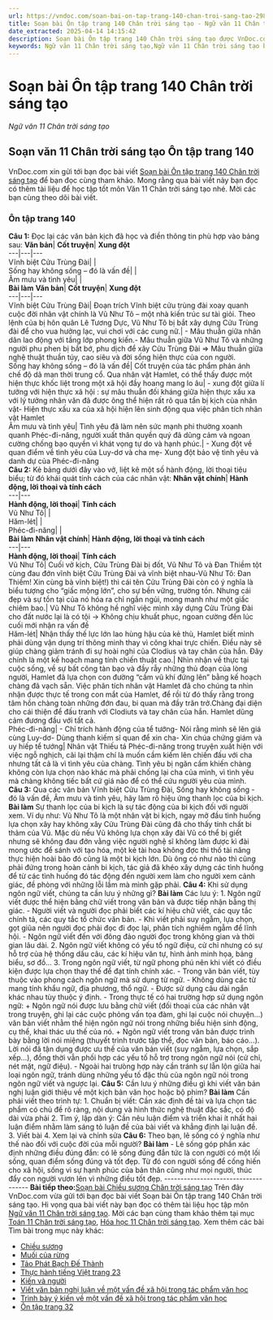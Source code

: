 ```yaml
---
url: https://vndoc.com/soan-bai-on-tap-trang-140-chan-troi-sang-tao-298230
title: Soạn bài Ôn tập trang 140 Chân trời sáng tạo - Ngữ văn 11 Chân trời sáng tạo - VnDoc.com
date_extracted: 2025-04-14 14:15:42
description: Soạn bài Ôn tập trang 140 Chân trời sáng tạo được VnDoc.com tổng hợp và xin gửi tới bạn đọc cùng tham khảo nhé.
keywords: Ngữ văn 11 Chân trời sáng tạo,Ngữ văn 11 Chân trời sáng tạo bài Ôn tập trang 140,Soạn văn 11 Chân trời sáng tạo,văn 11 Chân trời sáng tạo,soạn văn 11 Chân trời,ngữ văn 11 Chân trời,Soạn bài Ôn tập trang 140 Chân trời sáng tạo,Soạn bài Ôn tập trang 140,Soạn văn Ôn tập trang 140,Ôn tập trang 140
---
```


# Soạn bài Ôn tập trang 140 Chân trời sáng tạo
 _Ngữ văn 11 Chân trời sáng tạo_
## Soạn văn 11 Chân trời sáng tạo Ôn tập trang 140
VnDoc.com xin gửi tới bạn đọc bài viết [Soạn bài Ôn tập trang 140 Chân trời sáng tạo](<https://vndoc.com/soan-bai-on-tap-trang-140-chan-troi-sang-tao-298230>) để bạn đọc cùng tham khảo. Mong rằng qua bài viết này bạn đọc có thêm tài liệu để học tập tốt môn Văn 11 Chân trời sáng tạo nhé. Mời các bạn cùng theo dõi bài viết.
### Ôn tập trang 140
**Câu 1:** Đọc lại các văn bản kịch đã học và điền thông tin phù hợp vào bảng sau:
**Văn bản**| **Cốt truyện**| **Xung đột**  
---|---|---  
Vĩnh biệt Cửu Trùng Đài| |   
Sống hay không sống – đó là vấn đề| |   
Âm mưu và tình yêu| |   
**Bài làm**
**Văn bản**| **Cốt truyện**| **Xung đột**  
---|---|---  
Vĩnh biệt Cửu Trùng Đài| Đoạn trích Vĩnh biệt cửu trùng đài xoay quanh cuộc đời nhân vật chính là Vũ Như Tô – một nhà kiến trúc sư tài giỏi. Theo lệnh của bị hôn quân Lê Tương Dực, Vũ Như Tô bị bắt xây dựng Cửu Trùng đài để cho vua hưởng lạc, vui chơi với các cung nữ.| \- Mâu thuẫn giữa nhân dân lao động với tầng lớp phong kiến.\- Mâu thuẫn giữa Vũ Như Tô và những người phu phen bị bắt bớ, phu dịch để xây Cửu Trùng Đài ⇒ Mâu thuẫn giữa nghệ thuật thuần túy, cao siêu và đời sống hiện thực của con người.  
Sống hay không sống – đó là vấn đề| Cốt truyện của tác phẩm phản ánh chế độ dã man thời trung cổ. Qua nhân vật Hamlet, có thể thấy được một hiện thực khốc liệt trong một xã hội đầy hoang mang lo âu| \- xung đột giữa lí tưởng với hiện thực xã hội : sự mâu thuẫn đối kháng giữa hiện thực xấu xa với lý tưởng nhân văn đã được ông thể hiện rất rõ qua tấn bị kịch của nhân vật\- Hiện thực xấu xa của xã hội hiện lên sinh động qua việc phân tích nhân vật Hamlet  
Âm mưu và tình yêu| Tình yêu đã làm nên sức mạnh phi thường xoanh quanh Phéc-đi-năng, người xuất thân quyền quý đã dũng cảm và ngoan cường chống bạo quyền vì khát vọng tự do và hạnh phúc.| \- Xung đột về quan điểm về tình yêu của Luy-dơ và cha mẹ\- Xung đột bảo vệ tình yêu và danh dự của Phéc-đi-năng  
**Câu 2:** Kẻ bảng dưới đây vào vở, liệt kê một số hành động, lời thoại tiêu biểu; từ đó khái quát tính cách của các nhân vật:
**Nhân vật chính**| **Hành động, lời thoại và tính cách**  
---|---  
**Hành động, lời thoại**| **Tính cách**  
Vũ Như Tô| |   
Hăm-lét| |   
Phéc-đi-năng| |   
**Bài làm**
**Nhân vật chính**| **Hành động, lời thoại và tính cách**  
---|---  
**Hành động, lời thoại**| **Tính cách**  
Vũ Như Tô| Cuối vở kịch, Cửu Trùng Đài bị đốt, Vũ Như Tô và Đan Thiềm tột cùng đau đớn vĩnh biệt Cửu Trùng Đài và vĩnh biệt nhau-Vũ Như Tô: Đan Thiềm\! Xin cùng bà vĩnh biệt\!\) thì cái tên Cửu Trùng Đài còn có ý nghĩa là biểu tượng cho “giấc mộng lớn”, cho sự bền vững, trường tồn. Nhưng cái đẹp và sự tồn tại của nó hóa ra chỉ ngắn ngủi, mong manh như một giấc chiêm bao.| Vũ Như Tô không hề nghĩ việc mình xây dựng Cửu Trùng Đài cho đất nước lại là có tội -> Không chịu khuất phục, ngoan cường đến lúc cuối mới nhận ra vấn đề  
Hăm-lét| Nhận thấy thế lực lớn lao hùng hậu của kẻ thù, Hamlet biết mình phải dùng vận dụng trí thông minh thay vì công khai trực chiến. Điều này sẽ giúp chàng giảm tránh đi sự hoài nghi của Clodius và tay chân của hắn. Đây chính là một kế hoạch mang tính chiến thuật cao.| Nhìn nhận về thực tại cuộc sống, về sự bất công tàn bạo và đầy rẫy những thủ đoạn của lòng người, Hamlet đã lựa chọn con đường “cầm vũ khí đứng lên” bằng kế hoạch chàng đã vạch sẵn. Việc phân tích nhân vật Hamlet đã cho chúng ta nhìn nhận được thực tế trong con mắt của Hamlet, để rồi từ đó thấy rằng trong tâm hồn chàng toàn những đớn đau, bi quan mà đầy trăn trở.Chàng đại diện cho cái thiện để đấu tranh với Clodiuts và tay chân của hắn. Hamlet dũng cảm đương đầu với tất cả.  
Phéc-đi-năng| \- Chỉ trích hành động của tể tướng\- Nói rằng mình sẽ lên giá cùng Luy-dơ\- Dùng thanh kiếm sĩ quan để xin cha\- Xin chúa chứng giám và uy hiếp tể tướng| Nhân vật Thiếu tá Phéc-đi-năng trong truyện xuất hiện với việc ngỗ nghịch, cãi lại thậm chí là muốn cầm kiếm lên chiến đấu với cha nhưng tất cả là vì tình yêu của chàng. Tình yêu bị ngăn cấm khiến chàng không còn lựa chọn nào khác mà phải chống lại cha của mình, vì tình yêu mà chàng không tiếc bất cứ giá nào để có thể cứu người yêu của mình.  
**Câu 3:** Qua các văn bản Vĩnh biệt Cửu Trùng Đài, Sống hay không sống - đó là vấn đề, Âm mưu và tình yêu, hãy làm rõ hiệu ứng thanh lọc của bi kịch.
**Bài làm**
Sự thanh lọc của bi kịch là sự tác động của bi kịch đối với người xem. Ví dụ như: Vũ Như Tô là một nhân vật bi kịch, ngay mở đầu tình huống lựa chọn xây hay không xây Cửu Trùng Đài cũng đã cho thấy tính chất bi thảm của Vũ. Mặc dù nếu Vũ không lựa chọn xây đài Vũ có thể bị giết nhưng sẽ không đau đớn vằng việc người nghệ sĩ không làm được kì đài mong ước để sánh với tạo hóa, một kẻ tài hoa không đợc thi thố tài năng thực hiện hoài bão đó cũng là một bi kịch lớn. Dù ông có như nào thì cũng phải đứng trong hoàn cảnh bi kịch, tác giả đã khéo xây dựng các tình huống để từ các tình huống đó tác động đến người xem làm cho người xem cảnh giác, đề phòng với những lỗi lầm mà mình gặp phải.
**Câu 4:** Khi sử dụng ngôn ngữ viết, chúng ta cần lưu ý những gì?
**Bài làm**
Các lưu ý:
1\. Ngôn ngữ viết được thể hiện bằng chữ viết trong văn bản và được tiếp nhận bằng thị giác.
\- Người viết và người đọc phải biết các kí hiệu chữ viết, các quy tắc chính tả, các quy tắc tổ chức văn bản.
\- Khi viết phải suy ngẫm, lựa chọn, gọt giũa nên người đọc phải đọc đi đọc lại, phân tích nghiềm ngẫm để lĩnh hội.
\- Ngôn ngữ viết đến với đông đảo người đọc trong không gian và thời gian lâu dài.
2\. Ngôn ngữ viết không có yếu tố ngữ điệu, cử chỉ nhưng có sự hỗ trợ của hệ thống dấu câu, các kí hiệu văn tự, hình ảnh minh họa, bảng biểu, sơ đồ…
3\. Trong ngôn ngữ viết, từ ngữ phong phú nên khi viết có điều kiện được lựa chọn thay thế để đạt tính chính xác.
\- Trong văn bản viết, tùy thuộc vào phong cách ngôn ngữ mà sử dụng từ ngữ.
\- Không dùng các từ mang tính khẩu ngữ, địa phương, thổ ngữ.
\- Được sử dụng câu dài ngắn khác nhau tùy thuộc ý định.
\- Trong thực tế có hai trường hợp sử dụng ngôn ngữ:
\+ Ngôn ngữ nói được lưu bằng chữ viết \(đối thoại của các nhân vật trong truyện, ghi lại các cuộc phỏng vấn tọa đàm, ghi lại cuộc nói chuyện...\) văn bản viết nhằm thể hiện ngôn ngữ nói trong những biểu hiện sinh động, cụ thể, khai thác ưu thế của nó.
\+ Ngôn ngữ viết trong văn bản được trình bày bằng lời nói miệng \(thuyết trình trước tập thể, đọc văn bản, báo cáo...\). Lời nói đã tận dụng được ưu thế của văn bản viết \(suy ngẫm, lựa chọn, sắp xếp...\), đồng thời vẫn phối hợp các yếu tố hỗ trợ trong ngôn ngữ nói \(cử chỉ, nét mặt, ngữ điệu\).
\- Ngoài hai trưòng hợp này cần tránh sự lẫn lộn giữa hai loại ngôn ngữ, tránh dùng những yếu tố đặc thù của ngôn ngữ nói trong ngôn ngữ viết và ngược lại.
**Câu 5:** Cần lưu ý những điều gì khi viết văn bản nghị luận giới thiệu về một kịch bản văn học hoặc bộ phim?
**Bài làm**
Cần phải viết theo trình tự:
1\. Chuẩn bị viết:
Cần xác định đề tài và lựa chọn tác phẩm có chủ đề rõ ràng, nội dung và hình thức nghệ thuật đặc sắc, có độ dài vừa phải
2\. Tìm ý, lập dàn ý:
Cần nêu luận điểm và triển khai ít nhất hai luận điểm nhằm làm sáng tỏ luận đề của bài viết và khẳng định lại luận đề.
3\. Viết bài
4\. Xem lại và chỉnh sửa
**Câu 6:** Theo bạn, lẽ sống có ý nghĩa như thế nào đối với cuộc đời của mỗi người?
**Bài làm**
\- Lẽ sống góp phần xác định những điều đúng đắn: có lẽ sống đúng đắn tức là con người có một lối sống, quan điểm sống đúng và tốt đẹp. Từ đó con người sống để cống hiến cho xã hội, sống vì sự hạnh phúc của bản thân cũng như mọi người, thúc đẩy con người vươn lên vì những điều tốt đẹp.
\------------------------------------
**Bài tiếp theo:**[Soạn bài Chiều sương Chân trời sáng tạo](<https://vndoc.com/soan-bai-chieu-suong-chan-troi-sang-tao-304907>)
Trên đây VnDoc.com vừa gửi tới bạn đọc bài viết Soạn bài Ôn tập trang 140 Chân trời sáng tạo. Hi vọng qua bài viết này bạn đọc có thêm tài liệu học tập môn [Ngữ văn 11 Chân trời sáng tạo](<https://vndoc.com/ngu-van-11-chan-troi-sang-tao>). Mời các bạn cùng tham khảo thêm tại mục [Toán 11 Chân trời sáng tạo](<https://vndoc.com/toan-11-chan-troi-sang-tao>), [Hóa học 11 Chân trời sáng tạo](<https://vndoc.com/hoa-hoc-11-chan-troi-sang-tao>).
Xem thêm các bài Tìm bài trong mục này khác:
  * [Chiều sương](</soan-bai-chieu-suong-chan-troi-sang-tao-304907>)
  * [Muối của rừng](</soan-bai-muoi-cua-rung-chan-troi-sang-tao-304916>)
  * [Tảo Phát Bạch Đế Thành](</soan-bai-tao-phat-bach-de-thanh-chan-troi-sang-tao-305054>)
  * [Thực hành tiếng Việt trang 23](</soan-bai-thuc-hanh-tieng-viet-trang-23-chan-troi-sang-tao-305056>)
  * [Kiến và người](</soan-bai-kien-va-nguoi-chan-troi-sang-tao-305057>)
  * [Viết văn bản nghị luận về một vấn đề xã hội trong tác phẩm văn học](</soan-bai-viet-van-ban-nghi-luan-ve-mot-van-de-xa-hoi-trong-tac-pham-van-hoc-chan-troi-sang-tao-305062>)
  * [Trình bày ý kiến về một vấn đề xã hội trong tác phẩm văn học](</soan-bai-trinh-bay-y-kien-ve-mot-van-de-xa-hoi-trong-tac-pham-van-hoc-chan-troi-sang-tao-305073>)
  * [Ôn tập trang 32](</soan-bai-on-tap-trang-32-chan-troi-sang-tao-305140>)

